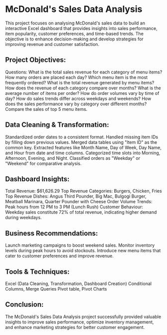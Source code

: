 # McDonald's Sales Data Analysis
This project focuses on analysing McDonald's sales data to build an interactive Excel dashboard that provides insights into sales performance, item popularity, customer preferences, and time-based trends. The objective is to enhance decision-making and develop strategies for improving revenue and customer satisfaction.

## Project Objectives:
Questions:
What is the total sales revenue for each category of menu items?
How many orders are placed each day?
Which menu item is the most frequently ordered?
What is the total revenue generated by menu items?
How does the revenue of each category compare over months?
What is the average number of items per order?
How do order volumes vary by time of day?
How do sales trends differ across weekdays and weekends?
How does the sales performance vary by category over different months?
Compare the sales of top 5 menu items.

## Data Cleaning & Transformation:
Standardized order dates to a consistent format.
Handled missing item IDs by filling down previous values.
Merged data tables using "Item ID" as the common key.
Extracted features like Month Name, Day of Week, Day Name, and Hour from date and time columns.
Categorized time slots into Morning, Afternoon, Evening, and Night.
Classified orders as "Weekday" or "Weekend" for comparative analysis.

## Dashboard Insights:
Total Revenue: $61,626.29
Top Revenue Categories: Burgers, Chicken, Fries
Top Revenue Dishes: Angus Third Pounder, Big Mac, Bulgogi Burger, Meatball Marinara, Quarter Pounder with Cheese
Order Volume Trends: Peak hours from 12 PM to 3 PM (Lunch Rush)
Customer Behaviour: Weekday sales constitute 72% of total revenue, indicating higher demand during weekdays.

## Business Recommendations:
Launch marketing campaigns to boost weekend sales.
Monitor inventory levels during peak hours to avoid stockouts.
Introduce new menu items that cater to customer preferences and improve revenue.

## Tools & Techniques:
Excel (Data Cleaning, Transformation, Dashboard Creation)
Conditional Columns, Merge Queries
Pivot table, Pivot Charts

## Conclusion:
The McDonald's Sales Data Analysis project successfully provided valuable insights to improve sales performance, optimize inventory management, and enhance marketing strategies for better customer engagement.
